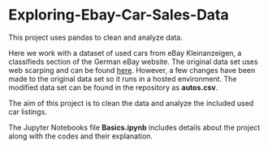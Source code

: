 # Exploring-Ebay-Car-Sales-Data
This project uses pandas to clean and analyze data.

Here we work with a dataset of used cars from eBay Kleinanzeigen, a classifieds section of the German eBay website. The original data set uses web scarping and can be found [here](https://www.kaggle.com/orgesleka/used-cars-database/data). However, a few changes have been made to the original data set so it runs in a hosted environment. The modified data set can be found in the repository as **autos.csv**.

The aim of this project is to clean the data and analyze the included used car listings. 

The Jupyter Notebooks file **Basics.ipynb** includes details about the project along with the codes and their explanation.
